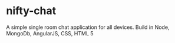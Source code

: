 # nifty-chat
A simple single room chat application for all devices. Build in Node, MongoDb, AngularJS, CSS, HTML 5
